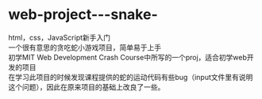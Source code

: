 # web-project---snake-
html，css，JavaScript新手入门</br>
一个很有意思的贪吃蛇小游戏项目，简单易于上手</br>
初学MIT Web Development Crash Course中所写的一个proj，适合初学web开发的项目 </br>
在学习此项目的时候发现课程提供的蛇的运动代码有些bug（input文件里有说明这个问题），因此在原来项目的基础上改良了一些。</br>
